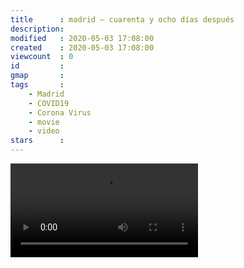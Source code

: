 ```yaml
---
title      : madrid – cuarenta y ocho días después
description:
modified   : 2020-05-03 17:08:00
created    : 2020-05-03 17:08:00
viewcount  : 0
id         :
gmap       :
tags       :
    - Madrid
    - COVID19
    - Corona Virus
    - movie
    - video
stars      :
---
```


![madrid – cuarenta y ocho días después](madrid-48-days-later-480p.mp4)